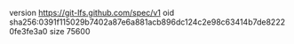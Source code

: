 version https://git-lfs.github.com/spec/v1
oid sha256:0391f115029b7402a87e6a881acb896dc124c2e98c63414b7de82220fe3fe3a0
size 75600
